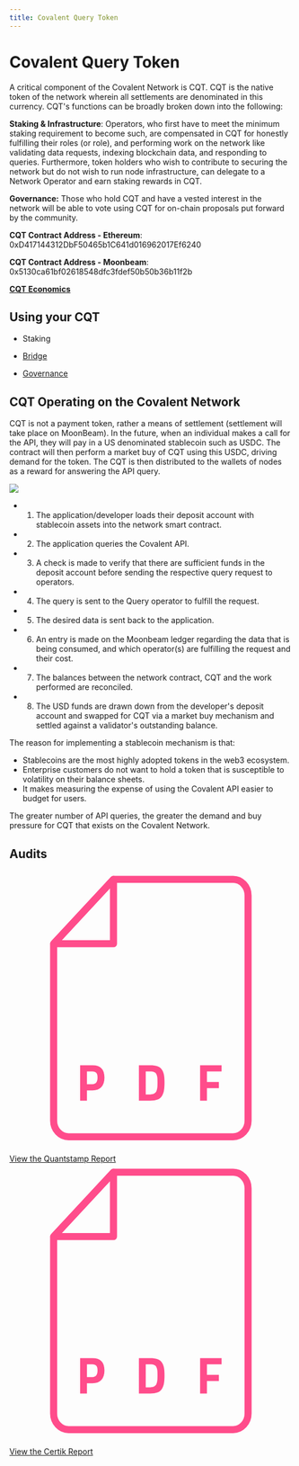 ```yaml
---
title: Covalent Query Token
---
```


# Covalent Query Token

A critical component of the Covalent Network is CQT. CQT is the native token of the network wherein all settlements are denominated in this currency. CQT's functions can be broadly broken down into the following:

**Staking & Infrastructure**: Operators, who first have to meet the minimum staking requirement to become such, are compensated in CQT for honestly fulfilling their roles (or role), and performing work on the network like validating data requests, indexing blockchain data, and responding to queries. Furthermore, token holders who wish to contribute to securing the network but do not wish to run node infrastructure, can delegate to a Network Operator and earn staking rewards in CQT.

**Governance:** Those who hold CQT and have a vested interest in the network will be able to vote using CQT for on-chain proposals put forward by the community.


**CQT Contract Address - Ethereum**: 0xD417144312DbF50465b1C641d016962017Ef6240

**CQT Contract Address - Moonbeam**: 0x5130ca61bf02618548dfc3fdef50b50b36b11f2b

**[CQT Economics](https://www.covalenthq.com/token/)**




## Using your CQT

- Staking

- [Bridge](https://www.covalenthq.com/docs/network/covalent-query-token/bridge/)

- [Governance](https://www.covalenthq.com/docs/network/covalent-query-token/governance/)

## CQT Operating on the Covalent Network

CQT is not a payment token, rather a means of settlement (settlement will take place on MoonBeam). In the future, when an individual makes a call for the API, they will pay in a US denominated stablecoin such as USDC. The contract will then perform a market buy of CQT using this USDC, driving demand for the token. The CQT is then distributed to the wallets of nodes as a reward for answering the API query.

<img src="/static/images/network/cqtnetwork.jpg"></img>

- 1. The application/developer loads their deposit account with stablecoin assets into the network smart contract.
- 2. The application queries the Covalent API.
- 3. A check is made to verify that there are sufficient funds in the deposit account before sending the respective query request to operators.
- 4. The query is sent to the Query operator to fulfill the request.
- 5. The desired data is sent back to the application.
- 6. An entry is made on the Moonbeam ledger regarding the data that is being consumed, and which operator(s) are fulfilling the request and their cost.
- 7. The balances between the network contract, CQT and the work performed are reconciled.
- 8. The USD funds are drawn down from the developer's deposit account and swapped for CQT via a market buy mechanism and settled against a validator's outstanding balance.

The reason for implementing a stablecoin mechanism is that:

- Stablecoins are the most highly adopted tokens in the web3 ecosystem.
- Enterprise customers do not want to hold a token that is susceptible to volatility on their balance sheets.
- It makes measuring the expense of using the Covalent API easier to budget for users.

The greater number of API queries, the greater the demand and buy pressure for CQT that exists on the Covalent Network.

## Audits

<div class="sm:px-6 grid grid-cols-4 gap-4 md:grid-cols-2 sm:grid-cols-2 mt-8 pb-20 max-w-5xl">
        <a href="/static/audits/quantstamp-cqt-audit-report.pdf" download class="col-span-2 w-full bg-white px-12 mr-4 mb-4 py-4 no-flex md:py-2 hover:bg-covalent-gray-light border flex items-center font-normal text-sm cursor-pointer">
        <svg class="mr-4 -ml-6 w-16" viewBox="0 0 80 80" fill="none" xmlns="http://www.w3.org/2000/svg">
        <path d="M29.4345 20.6841V2.5L12.5454 20.6841H29.4345Z" stroke="#FF4C8B" stroke-width="2" stroke-miterlimit="10" stroke-linecap="round" stroke-linejoin="round"/>
        <path d="M29.4333 2.5L12.5 20.6841V70.631C12.5 73.1473 14.4011 75.1889 16.7444 75.1889H63.2557C65.5989 75.1889 67.5 73.1473 67.5 70.631V7.05788C67.5 4.54154 65.5989 2.5 63.2557 2.5H29.4333Z" stroke="#FF4C8B" stroke-width="2" stroke-miterlimit="10" stroke-linecap="round" stroke-linejoin="round"/>
        <path d="M23.4958 62.0882H21.9297V65H20V55H23.4958C25.7518 55 26.8798 56.1569 26.8798 58.4706C26.8798 59.6373 26.5908 60.5343 26.0128 61.1618C25.4442 61.7794 24.6052 62.0882 23.4958 62.0882ZM21.9297 60.3529H23.4818C24.442 60.3529 24.9221 59.7255 24.9221 58.4706C24.9221 57.8529 24.8056 57.4118 24.5725 57.1471C24.3395 56.8725 23.9759 56.7353 23.4818 56.7353H21.9297V60.3529Z" fill="#FF4C8B"/>
        <path d="M39.8264 65H36.6242V55H39.8264C40.6468 55 41.3226 55.0931 41.854 55.2794C42.3853 55.4559 42.7955 55.7549 43.0845 56.1765C43.3828 56.5882 43.5879 57.0784 43.6998 57.6471C43.8116 58.2059 43.8676 58.9363 43.8676 59.8382C43.8676 60.7402 43.8163 61.4902 43.7138 62.0882C43.6112 62.6765 43.4154 63.2059 43.1265 63.6765C42.8468 64.1373 42.4366 64.4755 41.8959 64.6912C41.3552 64.8971 40.6654 65 39.8264 65ZM41.854 61.0294C41.8726 60.7157 41.882 60.2843 41.882 59.7353C41.882 59.1765 41.8633 58.7304 41.826 58.3971C41.7887 58.0637 41.7002 57.7598 41.5603 57.4853C41.4205 57.2108 41.2108 57.0245 40.9311 56.9265C40.6607 56.8186 40.2925 56.7647 39.8264 56.7647H38.5539V63.2353H39.8264C40.5256 63.2353 41.0336 63.049 41.3506 62.6765C41.6209 62.3725 41.7887 61.8235 41.854 61.0294Z" fill="#FF4C8B"/>
        <path d="M53.9313 65V55H60V56.7647H55.861V59.7059H59.2449V61.4706H55.861V65H53.9313Z" fill="#FF4C8B"/>
        </svg>
        <div class="">
            View the Quantstamp Report
        </div>
        </a>
        <a href="/static/audits/certik-cqt-audit-report.pdf" download class="col-span-2 w-full bg-white px-12 mr-4 mb-4 py-4 no-flex md:py-2 hover:bg-covalent-gray-light border flex items-center font-normal text-sm cursor-pointer">
        <svg class="mr-4 -ml-6 w-16" viewBox="0 0 80 80" fill="none" xmlns="http://www.w3.org/2000/svg">
        <path d="M29.4345 20.6841V2.5L12.5454 20.6841H29.4345Z" stroke="#FF4C8B" stroke-width="2" stroke-miterlimit="10" stroke-linecap="round" stroke-linejoin="round"/>
        <path d="M29.4333 2.5L12.5 20.6841V70.631C12.5 73.1473 14.4011 75.1889 16.7444 75.1889H63.2557C65.5989 75.1889 67.5 73.1473 67.5 70.631V7.05788C67.5 4.54154 65.5989 2.5 63.2557 2.5H29.4333Z" stroke="#FF4C8B" stroke-width="2" stroke-miterlimit="10" stroke-linecap="round" stroke-linejoin="round"/>
        <path d="M23.4958 62.0882H21.9297V65H20V55H23.4958C25.7518 55 26.8798 56.1569 26.8798 58.4706C26.8798 59.6373 26.5908 60.5343 26.0128 61.1618C25.4442 61.7794 24.6052 62.0882 23.4958 62.0882ZM21.9297 60.3529H23.4818C24.442 60.3529 24.9221 59.7255 24.9221 58.4706C24.9221 57.8529 24.8056 57.4118 24.5725 57.1471C24.3395 56.8725 23.9759 56.7353 23.4818 56.7353H21.9297V60.3529Z" fill="#FF4C8B"/>
        <path d="M39.8264 65H36.6242V55H39.8264C40.6468 55 41.3226 55.0931 41.854 55.2794C42.3853 55.4559 42.7955 55.7549 43.0845 56.1765C43.3828 56.5882 43.5879 57.0784 43.6998 57.6471C43.8116 58.2059 43.8676 58.9363 43.8676 59.8382C43.8676 60.7402 43.8163 61.4902 43.7138 62.0882C43.6112 62.6765 43.4154 63.2059 43.1265 63.6765C42.8468 64.1373 42.4366 64.4755 41.8959 64.6912C41.3552 64.8971 40.6654 65 39.8264 65ZM41.854 61.0294C41.8726 60.7157 41.882 60.2843 41.882 59.7353C41.882 59.1765 41.8633 58.7304 41.826 58.3971C41.7887 58.0637 41.7002 57.7598 41.5603 57.4853C41.4205 57.2108 41.2108 57.0245 40.9311 56.9265C40.6607 56.8186 40.2925 56.7647 39.8264 56.7647H38.5539V63.2353H39.8264C40.5256 63.2353 41.0336 63.049 41.3506 62.6765C41.6209 62.3725 41.7887 61.8235 41.854 61.0294Z" fill="#FF4C8B"/>
        <path d="M53.9313 65V55H60V56.7647H55.861V59.7059H59.2449V61.4706H55.861V65H53.9313Z" fill="#FF4C8B"/>
        </svg>
        <div class="">
           View the Certik Report
        </div>
        </a>
</div>
